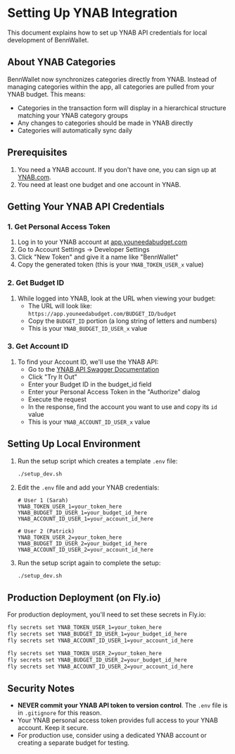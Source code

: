 # Setting Up YNAB Integration

This document explains how to set up YNAB API credentials for local development of BennWallet.

## About YNAB Categories

BennWallet now synchronizes categories directly from YNAB. Instead of managing categories within the app, all categories are pulled from your YNAB budget. This means:

- Categories in the transaction form will display in a hierarchical structure matching your YNAB category groups
- Any changes to categories should be made in YNAB directly
- Categories will automatically sync daily

## Prerequisites

1. You need a YNAB account. If you don't have one, you can sign up at [YNAB.com](https://www.ynab.com/).
2. You need at least one budget and one account in YNAB.

## Getting Your YNAB API Credentials

### 1. Get Personal Access Token

1. Log in to your YNAB account at [app.youneedabudget.com](https://app.youneedabudget.com/)
2. Go to Account Settings → Developer Settings
3. Click "New Token" and give it a name like "BennWallet"
4. Copy the generated token (this is your `YNAB_TOKEN_USER_x` value)

### 2. Get Budget ID

1. While logged into YNAB, look at the URL when viewing your budget:
   - The URL will look like: `https://app.youneedabudget.com/BUDGET_ID/budget`
   - Copy the `BUDGET_ID` portion (a long string of letters and numbers)
   - This is your `YNAB_BUDGET_ID_USER_x` value

### 3. Get Account ID

1. To find your Account ID, we'll use the YNAB API:
   - Go to the [YNAB API Swagger Documentation](https://api.youneedabudget.com/#/Accounts/getAccounts)
   - Click "Try It Out"
   - Enter your Budget ID in the budget_id field
   - Enter your Personal Access Token in the "Authorize" dialog
   - Execute the request
   - In the response, find the account you want to use and copy its `id` value
   - This is your `YNAB_ACCOUNT_ID_USER_x` value

## Setting Up Local Environment

1. Run the setup script which creates a template `.env` file:
   ```bash
   ./setup_dev.sh
   ```

2. Edit the `.env` file and add your YNAB credentials:
   ```
   # User 1 (Sarah)
   YNAB_TOKEN_USER_1=your_token_here
   YNAB_BUDGET_ID_USER_1=your_budget_id_here
   YNAB_ACCOUNT_ID_USER_1=your_account_id_here
   
   # User 2 (Patrick)
   YNAB_TOKEN_USER_2=your_token_here
   YNAB_BUDGET_ID_USER_2=your_budget_id_here
   YNAB_ACCOUNT_ID_USER_2=your_account_id_here
   ```

3. Run the setup script again to complete the setup:
   ```bash
   ./setup_dev.sh
   ```

## Production Deployment (on Fly.io)

For production deployment, you'll need to set these secrets in Fly.io:

```bash
fly secrets set YNAB_TOKEN_USER_1=your_token_here
fly secrets set YNAB_BUDGET_ID_USER_1=your_budget_id_here
fly secrets set YNAB_ACCOUNT_ID_USER_1=your_account_id_here

fly secrets set YNAB_TOKEN_USER_2=your_token_here
fly secrets set YNAB_BUDGET_ID_USER_2=your_budget_id_here
fly secrets set YNAB_ACCOUNT_ID_USER_2=your_account_id_here
```

## Security Notes

- **NEVER commit your YNAB API token to version control**. The `.env` file is in `.gitignore` for this reason.
- Your YNAB personal access token provides full access to your YNAB account. Keep it secure.
- For production use, consider using a dedicated YNAB account or creating a separate budget for testing. 